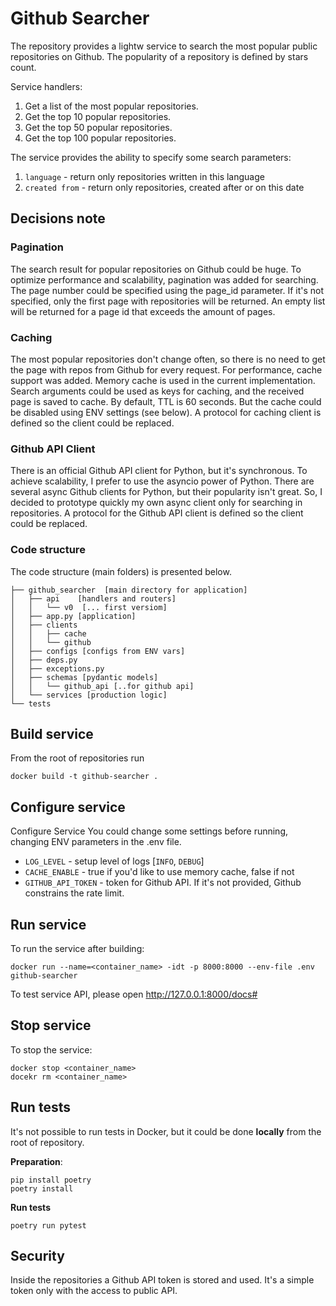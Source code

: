 # Github Searcher

The repository provides a lightw service to search the most popular public repositories on Github. 
The popularity of a repository is defined by stars count.

Service handlers:

1. Get a list of the most popular repositories.
2. Get the top 10 popular repositories.
3. Get the top 50 popular repositories.
4. Get the top 100 popular repositories.

The service provides the ability to specify some search parameters:
1. `language` - return only repositories written in this language
2. `created from` - return only repositories, created after or on this date

## Decisions note
### Pagination
The search result for popular repositories on Github could be huge. To optimize performance and scalability, pagination 
was added for searching. The page number could be specified using the page_id parameter. If it's not specified, 
only the first page with repositories will be returned. An empty list will be returned for a page id that exceeds 
the amount of pages.

### Caching
The most popular repositories don't change often, so there is no need to get the page with repos from Github for every 
request. For performance, cache support was added. Memory cache is used in the current implementation. 
Search arguments could be used as keys for caching, and the received page is saved to cache. By default, TTL is 60 seconds. 
But the cache could be disabled using ENV settings (see below). A protocol for caching client is defined so the client could be replaced.

### Github API Client
There is an official Github API client for Python, but it's synchronous. To achieve scalability, I prefer to use the asyncio power of Python. 
There are several async Github clients for Python, but their popularity isn't great. 
So, I decided to prototype quickly my own async client only for searching in repositories. 
A protocol for the Github API client is defined so the client could be replaced.

### Code structure
The code structure (main folders) is presented below. 
```commandline
├── github_searcher  [main directory for application]
│   ├── api    [handlers and routers]
│   │   └── v0  [... first versiom]
│   ├── app.py [application]
│   ├── clients
│   │   ├── cache
│   │   └── github
│   ├── configs [configs from ENV vars]
│   ├── deps.py 
│   ├── exceptions.py
│   ├── schemas [pydantic models]
│   │   └── github_api [..for github api]
│   └── services [production logic]
└── tests 
```


## Build service
From the root of repositories run
```commandline
docker build -t github-searcher .
```

## Configure service
Configure Service
You could change some settings before running, changing ENV parameters in the .env file.

* `LOG_LEVEL` - setup level of logs [`INFO`, `DEBUG`]
* `CACHE_ENABLE` - true if you'd like to use memory cache, false if not
* `GITHUB_API_TOKEN` - token for Github API. If it's not provided, Github constrains the rate limit.

## Run service
To run the service after building:
```commandline
docker run --name=<container_name> -idt -p 8000:8000 --env-file .env github-searcher
```

To test service API, please open 
http://127.0.0.1:8000/docs#

## Stop service
To stop the service:
```commandline
docker stop <container_name>
docekr rm <container_name>
```

## Run tests
It's not possible to run tests in Docker, but it could be done **locally** from the root of repository.

**Preparation**:
```commandline
pip install poetry
poetry install
```

**Run tests**
```commandline
poetry run pytest
```

## Security
Inside the repositories a Github API token is stored and used.
It's a simple token only with the access to public API.